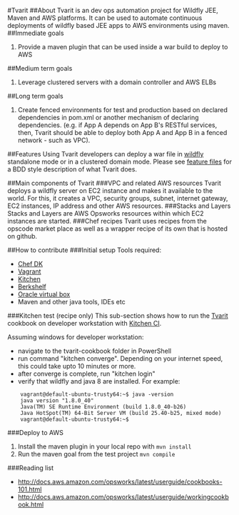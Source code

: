 #Tvarit
##About
Tvarit is an dev ops automation project for Wildfly JEE, Maven and AWS platforms. It can be used to automate continuous deployments of wildfly based JEE apps to AWS environments using maven.
##Immediate goals
1. Provide a maven plugin that can be used inside a war build to deploy to AWS

##Medium term goals
1. Leverage clustered servers with a domain controller and AWS ELBs

##Long term goals
1. Create fenced environments for test and production based on declared dependencies in pom.xml or another mechanism of declaring dependencies. (e.g. if App A depends on App B's RESTful services, then, Tvarit should be able to deploy both App A and App B in a fenced network - such as VPC).

##Features
Using Tvarit developers can deploy a war file in [wildfly](http://wildfly.org/) standalone mode or in a clustered domain mode. Please see [feature files](https://github.com/sdole/tvarit-maven/blob/master/tvarit-maven-plugin/StandaloneMode.feature) for a BDD style description of what Tvarit does.

##Main components of Tvarit
###VPC and related AWS resources
Tvarit deploys a wildfly server on EC2 instance and makes it available to the world. For this, it creates a VPC, security groups, subnet, internet gateway, EC2 instances, IP address and other AWS resources. 
###Stacks and Layers
Stacks and Layers are AWS Opsworks resources within which EC2 instances are started.
###Chef recipes
Tvarit uses recipes from the opscode market place as well as a wrapper recipe of its own that is hosted on github.


##How to contribute
###Initial setup
Tools required:

- [Chef DK](https://downloads.chef.io/chef-dk/)
- [Vagrant](https://www.vagrantup.com/downloads.html)
- [Kitchen](http://kitchen.ci/)
- [Berkshelf](http://berkshelf.com/)
- [Oracle virtual box](https://www.virtualbox.org/wiki/Downloads)
- Maven and other java tools, IDEs etc

###Kitchen test (recipe only)
This sub-section shows how to run the [Tvarit](https://github.com/sdole/tvarit/tree/master/tvarit-cookbook) cookbook on developer workstation with [Kitchen CI](http://kitchen.ci).

Assuming windows for developer workstation:
- navigate to the tvarit-cookbook folder in PowerShell
- run command "kitchen converge". Depending on your internet speed, this could take upto 10 minutes or more.
- after converge is complete, run "kitchen login"
- verify that wildfly and java 8 are installed. For example:
```
    vagrant@default-ubuntu-trusty64:~$ java -version
    java version "1.8.0_40"
    Java(TM) SE Runtime Environment (build 1.8.0_40-b26)
    Java HotSpot(TM) 64-Bit Server VM (build 25.40-b25, mixed mode)
    vagrant@default-ubuntu-trusty64:~$
```
###Deploy to AWS
1. Install the maven plugin in your local repo with `mvn install`
2. Run the maven goal from the test project `mvn compile`

###Reading list
* http://docs.aws.amazon.com/opsworks/latest/userguide/cookbooks-101.html
* http://docs.aws.amazon.com/opsworks/latest/userguide/workingcookbook.html

